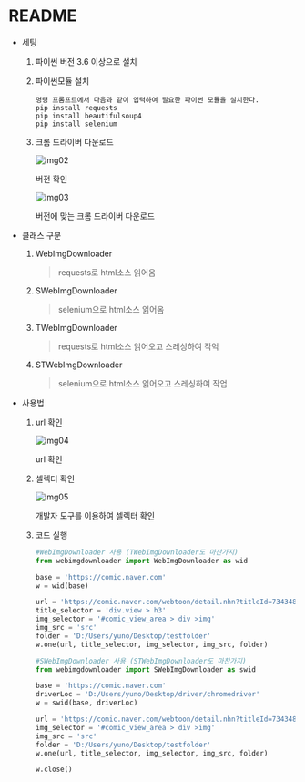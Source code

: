 # README

* 세팅
	1. 파이썬 버전 3.6 이상으로 설치

	2. 파이썬모듈 설치
		```text
		명령 프롬프트에서 다음과 같이 입력하여 필요한 파이썬 모듈을 설치한다.
		pip install requests
		pip install beautifulsoup4
		pip install selenium
		```
		
	3. 크롬 드라이버 다운로드

	   ![img02][link02]

	   [link02]:./img/02.png
	   
	   버전 확인

	   

	   ![img03][link03]

	   [link03]:./img/03.png
	   
	   버전에 맞는 크롬 드라이버 다운로드

* 클래스 구분
	1. WebImgDownloader
		
		> requests로 html소스 읽어옴
	2. SWebImgDownloader
		
		> selenium으로 html소스 읽어옴
		
	3. TWebImgDownloader 
	
		> requests로 html소스 읽어오고 스레싱하여 작억
		
	4. STWebImgDownloader
	
		> selenium으로 html소스 읽어오고 스레싱하여 작업
	
* 사용법
	1. url 확인

		![img04][link04]
		
		[link04]:./img/04.png
		
		url 확인
		
		
		
	2. 셀렉터 확인
		
		![img05][link05]
		
		[link05]:./img/05.png
		
		개발자 도구를 이용하여 셀렉터 확인
		
		
		
	3. 코드 실행

		```python
		#WebImgDownloader 사용 (TWebImgDownloader도 마찬가지)
	   from webimgdownloader import WebImgDownloader as wid
	   
	   base = 'https://comic.naver.com'
	   w = wid(base)
	   
	   url = 'https://comic.naver.com/webtoon/detail.nhn?titleId=734348&no=1&weekday=thu'
	   title_selector = 'div.view > h3'
	   img_selector = '#comic_view_area > div >img'
	   img_src = 'src'
	   folder = 'D:/Users/yuno/Desktop/testfolder'
	   w.one(url, title_selector, img_selector, img_src, folder)
	   ```
	   ```python
	   #SWebImgDownloader 사용 (STWebImgDownloader도 마찬가지)
	   from webimgdownloader import SWebImgDownloader as swid
	   
	   base = 'https://comic.naver.com'
	   driverLoc = 'D:/Users/yuno/Desktop/driver/chromedriver'
	   w = swid(base, driverLoc)
	   
	   url = 'https://comic.naver.com/webtoon/detail.nhn?titleId=734348&no=1&weekday=thu'
	   img_selector = '#comic_view_area > div >img'
	   img_src = 'src'
	   folder = 'D:/Users/yuno/Desktop/testfolder'
	   w.one(url, title_selector, img_selector, img_src, folder)
	   
	   w.close()
	   ```
  
   
  
   
  
   
  
   
  



